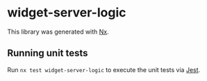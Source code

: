 # widget-server-logic

This library was generated with [Nx](https://nx.dev).

## Running unit tests

Run `nx test widget-server-logic` to execute the unit tests via [Jest](https://jestjs.io).

